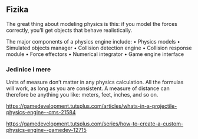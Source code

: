 ## Fizika

The great thing about modeling physics is this: if you model the forces correctly, you’ll get objects that behave realistically.

The major components of a physics engine include:
• Physics models
• Simulated objects manager
• Collision detection engine
• Collision response module
• Force effectors
• Numerical integrator
• Game engine interface

### Jedinice i mere

Units of measure don’t matter in any physics calculation. All the formulas will work, as long as you are consistent. A measure of distance can therefore be anything you like: meters, feet, inches, and so on.

https://gamedevelopment.tutsplus.com/articles/whats-in-a-projectile-physics-engine--cms-21584

https://gamedevelopment.tutsplus.com/series/how-to-create-a-custom-physics-engine--gamedev-12715

